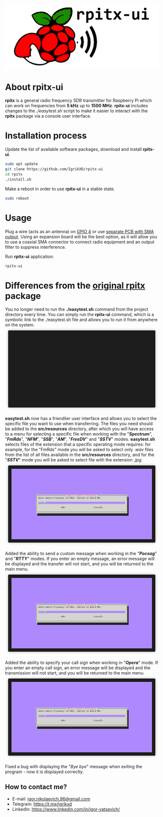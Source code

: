![rpitx-ui-logo](/doc/rpitx-ui-logo.png)
# About rpitx-ui
**rpitx** is a general radio frequency SDR transmitter for Raspberry Pi which can work on frequencies from **5 kHz** up to **1500 MHz**. **rpitx-ui** includes changes to the _./easytest.sh_ script to make it easier to interact with the **rpitx** package via a console user interface.

# Installation process
Update the list of available software packages, download and install **rpitx-ui**.
```sh
sudo apt update
git clone https://github.com/IgrikXD/rpitx-ui
cd rpitx
./install.sh
```

Make a reboot in order to use **rpitx-ui** in a stable state.
```sh
sudo reboot
```

# Usage 
Plug a wire (acts as an antenna) on [GPIO 4](https://www.raspberrypi.com/documentation/computers/images/GPIO-Pinout-Diagram-2.png) or use [separate PCB with SMA output](https://github.com/IgrikXD/rpitx-coax-pcb). Using an expansion board will be the best option, as it will allow you to use a coaxial SMA connector to connect radio equipment and an output filter to suppress interference.

Run **rpitx-ui** application:
```sh
rpitx-ui
```

# Differences from the [original rpitx](https://github.com/F5OEO/rpitx) package
You no longer need to run the **./easytest.sh** command from the project directory every time. You can simply run the **rpitx-ui** command, which is a symbolic link to the ./easytest.sh file and allows you to run it from anywhere on the system.  
![rpitx-ui-running](./doc/rpitx-ui-running.gif)

**easytest.sh** now has a friendlier user interface and allows you to select the specific file you want to use when transferring. The files you need should be added to the **src/resources** directory, after which you will have access to a menu for selecting a specific file when working with the "_**Spectrum**_", "_**FmRds**_", "_**NFM**_", "_**SSB**_", "_**AM**_", "_**FreeDV**_" and "_**SSTV**_" modes. **easytest.sh** selects files of the extension that a specific operating mode requires: for example, for the "FmRds" mode you will be asked to select only _.wav_ files from the list of all files available in the **src/resources** directory, and for the "_**SSTV**_" mode you will be asked to select file with the extension _.jpg_.  
![rpitx-ui-file-choose-process](./doc/rpitx-ui-file-choose-process.gif)

Added the ability to send a custom message when working in the "_**Pocsag**_" and "_**RTTY**_" modes. If you enter an empty message, an error message will be displayed and the transfer will not start, and you will be returned to the main menu.  
![rpitx-ui-custom-messages](./doc/rpitx-ui-custom-messages.gif)

Added the ability to specify your call sign when working in "_**Opera**_" mode. If you enter an empty call sign, an error message will be displayed and the transmission will not start, and you will be returned to the main menu.  
![rpitx-ui-custom-call-sign](./doc/rpitx-ui-custom-call-sign.gif)

Fixed a bug with displaying the "_Bye bye_" message when exiting the program - now it is displayed correctly.

## How to contact me?
- E-mail: igor.nikolaevich.96@gmail.com
- Telegram: https://t.me/igrikxd
- LinkedIn: https://www.linkedin.com/in/igor-yatsevich/